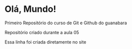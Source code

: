 # Olá, Mundo!
Primeiro Repositório do curso de Git e Github do guanabara

Repositório criado durante a aula 05

Essa linha foi criada diretamente no site
